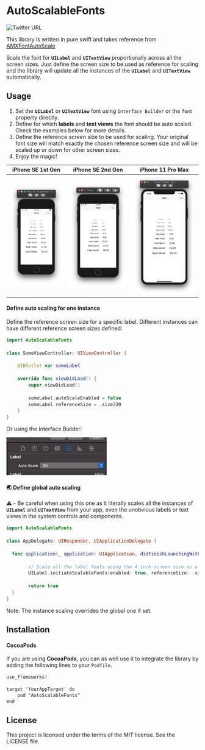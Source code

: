 # AutoScalableFonts

![Twitter URL](https://img.shields.io/twitter/url?label=Pratik%20Jamariya&style=social&url=https%3A%2F%2Ftwitter.com%2Fpratikjamariya)

This library is written in pure swift and takes reference from [AMXFontAutoScale](https://github.com/alexmx/AMXFontAutoScale)

Scale the font for **`UILabel`** and **`UITextView`** proportionally across all the screen sizes. Just define the screen size to be used as reference for scaling and the library will update all the instances of the **`UILabel`** and **`UITextView`** automatically.

## Usage

1) Set the **`UILabel`** or **`UITextView`** font using `Interface Builder` or the `font` property directly.
2) Define for which **labels** and **text views** the font should be auto scaled. Check the examples below for more details.
3) Define the reference screen size to be used for scaling. Your original font size will match exactly the chosen reference screen size and will be scaled up or down for other screen sizes.
3) Enjoy the magic!

iPhone SE 1st Gen | iPhone SE 2nd Gen | iPhone 11 Pro Max
------------ | ------------- | -------------
![iPhone SE 1st Gen](/Screenshots/iPhone-SE-1st-Gen.png) | ![iPhone SE 2nd Gen](/Screenshots/iPhone-SE-2nd-Gen.png) | ![iPhone 11 Pro Max](/Screenshots/iPhone-11-Pro-Max.png)


#### Define auto scaling for one instance

Define the reference screen size for a specific label. Different instances can have different reference screen sizes defined:

```swift
import AutoScalableFonts

class SomeViewController: UIViewController {
    
    @IBOutlet var someLabel
    
    override func viewDidLoad() {
        super.viewDidLoad()
        
        someLabel.autoScaleEnabled = false
        someLabel.referenceSize = .size320
    }
}
```

Or using the Interface Builder:

![Interface Builder](/Screenshots/Interface-Builder.png)


#### :earth_asia: Define global auto scaling

⚠️ - Be careful when using this one as it literally scales all the instances of **`UILabel`** and **`UITextView`** from your app, even the unobvious labels or text views in the system controls and components.

```swift
import AutoScalableFonts

class AppDelegate: UIResponder, UIApplicationDelegate {

  func application(_ application: UIApplication, didFinishLaunchingWithOptions launchOptions: [UIApplicationLaunchOptionsKey: Any]?) -> Bool {

        // Scale all the label fonts using the 4 inch screen size as a reference
        UILabel.initiateScalableFonts(enabled: true, referenceSize: .size375)
        
        return true
  }
}
```
Note: The instance scaling overrides the global one if set.

## Installation

#### CocoaPods

If you are using **CocoaPods**, you can as well use it to integrate the library by adding the following lines to your `Podfile`.

```
use_frameworks!

target 'YourAppTarget' do
    pod "AutoScalableFonts"
end

```

## License
This project is licensed under the terms of the MIT license. See the LICENSE file.
